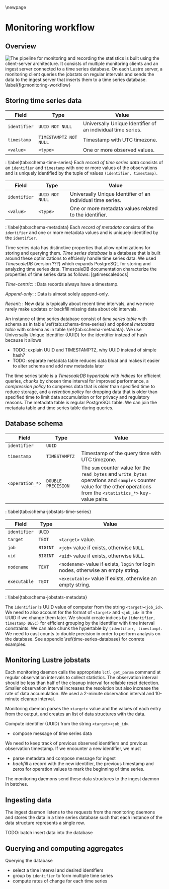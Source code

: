 \newpage

# Monitoring workflow
## Overview
![
The pipeline for monitoring and recording the statistics is built using the client-server architecture.
It consists of multiple monitoring clients and an ingest server connected to a time series database.
On each Lustre server, a monitoring client queries the jobstats on regular intervals and sends the data to the ingest server that inserts them to a time series database.
\label{fig:monitoring-workflow}
](figures/lustre-monitor.drawio.svg)


## Storing time series data
Field | Type | Value
---|----|----------
`identifier` | `UUID NOT NULL` | Universally Unique Identifier of an individual time series.
`timestamp` | `TIMESTAMPTZ NOT NULL` | Timestamp with UTC timezone.
`<value>` | `<type>` | One or more observed values.

: \label{tab:schema-time-series}
  Each *record of time series data* consists of an `identifier` and `timestamp` with one or more values of the observations and is uniquely identified by the tuple of values `(identifier, timestamp)`.


Field | Type | Value
---|----|----------
`identifier` | `UUID NOT NULL` | Universally Unique Identifier of an individual time series.
`<value>` | `<type>` | One or more metadata values related to the identifier.

: \label{tab:schema-metadata}
  Each *record of metadata* consists of the `identifier` and one or more metadata values and is uniquely identified by the `identifier`.


Time series data has distinctive properties that allow optimizations for storing and querying them.
*Time series database* is a database that is built around these optimizations to effcienly handle time series data.
We used *TimescaleDB* (version ???) which expands PostgreSQL for storing and analyzing time series data.
TimescaleDB documentation characterize the properties of time series data as follows:
[@timescaledocs]

*Time-centric*:
: Data records always have a timestamp.

*Append-only*:
: Data is almost solely append-only.

*Recent*:
: New data is typically about recent time intervals, and we more rarely make updates or backfill missing data about old intervals.

An instance of time series database consist of *time series table* with schema as in table \ref{tab:schema-time-series} and optional *metadata table* with schema as in table \ref{tab:schema-metadata}.
We use Universally Unique Identifier (UUID) for the identifier instead of hash because it allows 

* TODO: explain UUID and TIMESTAMPTZ, why UUID instead of simple hash?
* TODO: separate metadata table reduces data bloat and makes it easier to alter schema and add new metadata later

The time series table is a *TimescaleDB hypertable* with *indices* for efficient queries, *chunks* by chosen time interval for improved performance, a *compression policy* to compress data that is older than specified time to reduce storage, and a *retention policy* for dropping data that is older than specified time to limit data accumulation or for privacy and regulatory reasons.
The metadata table is regular PostgreSQL table.
We can join the metadata table and time series table during queries.


## Database schema
Field | Type | Value
---|---|----------
`identifier` | `UUID` |
`timestamp` | `TIMESTAMPTZ` | Timestamp of the query time with UTC timezone.
`<operation_*>` | `DOUBLE PRECISION` | The `sum` counter value for the `read_bytes` and `write_bytes` operations and `samples` counter value for the other operations from the `<statistics_*>` key-value pairs.

: \label{tab:schema-jobstats-time-series}


Field | Type | Value
---|---|----------
`identifier` | `UUID` |
`target` | `TEXT` | `<target>` value.
`job` | `BIGINT` | `<job>` value if exists, otherwise `NULL`.
`uid` | `BIGINT` | `<uid>` value if exists, otherwise `NULL`.
`nodename` | `TEXT` | `<nodename>` value if exists, `login` for login nodes, otherwise an empty string.
`executable` | `TEXT` | `<executable>` value if exists, otherwise an empty string.

: \label{tab:schema-jobstats-metadata}


The `identifier` is UUID value of computer from the string `<target><job_id>`.
We need to also account for the format of `<target>` and `<job_id>` in the UUID if we change them later.
We should create indices by `(identifier, timestamp DESC)` for efficient grouping by the identifier with time interval constraints.
We can also chunk the hypertable by `(identifier, timestamp)`.
We need to cast counts to double precision in order to perform analysis on the database.
See appendix \ref{time-series-database} for conrete examples.


## Monitoring Lustre jobstats
Each monitoring daemon calls the appropriate `lctl get_param` command at regular observation intervals to collect statistics.
The observation interval should be less than half of the cleanup interval for reliable reset detection.
Smaller observation interval increases the resolution but also increase the rate of data accumulation.
We used a 2-minute observation interval and 10-minute cleanup interval.

Monitoring daemon parses the `<target>` value and the values of each entry from the output, and creates an list of data structures with the data.

Compute identifier (UUID) from the string `<target><job_id>`.

* compose message of time series data

We need to keep track of previous observed identifiers and previous observation timestamp.
If we encounter a new identifier, we must

* parse metadata and compose message for ingest
* *backfill* a record with the new identifier, the previous timestamp and zeros for operation values to mark the beginning of time series.

The monitoring daemons send these data structures to the ingest daemon in batches.


## Ingesting data
The ingest daemon listens to the requests from the monitoring daemons and stores the data in a time series database such that each instance of the data structure represents a single row.

TODO: batch insert data into the database


## Querying and computing aggregates
Querying the database

* select a time interval and desired identifiers
* group by `identifier` to form multiple time series
* compute rates of change for each time series


